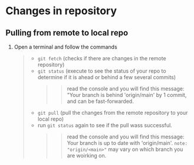 # Changes in repository

## Pulling from remote to local repo

1. Open a terminal and follow the commands
   > - `git fetch` (checks if there are changes in the remote repository)
   > - `git status` (execute to see the status of your repo to determine if it is ahead or behind a few several commits)
   >   > > read the console and you will find this message:
   >   > > "Your branch is behind 'origin/main' by 1 commit, and can be fast-forwarded.
   > - `git pull` (pull the changes from the remote repository to your local repo)
   > - run `git status` again to see if the pull wass successful.
   >   > > read the console and you will find this message:
   >   > > Your branch is up to date with 'origin/main'. `note: "origin/<main>"` may vary on which branch you are woirking on.

